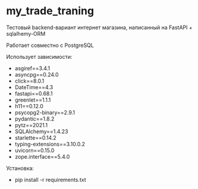 # my_trade_traning

Тестовый backend-вариант интернет магазина, написанный на FastAPI + sqlalhemy-ORM

Работает совместно с PostgreSQL

Использует зависимости:

- asgiref==3.4.1
- asyncpg==0.24.0
- click==8.0.1
- DateTime==4.3
- fastapi==0.68.1
- greenlet==1.1.1
- h11==0.12.0
- psycopg2-binary==2.9.1
- pydantic==1.8.2
- pytz==2021.1
- SQLAlchemy==1.4.23
- starlette==0.14.2
- typing-extensions==3.10.0.2
- uvicorn==0.15.0
- zope.interface==5.4.0

Установка:

- pip install -r requirements.txt
